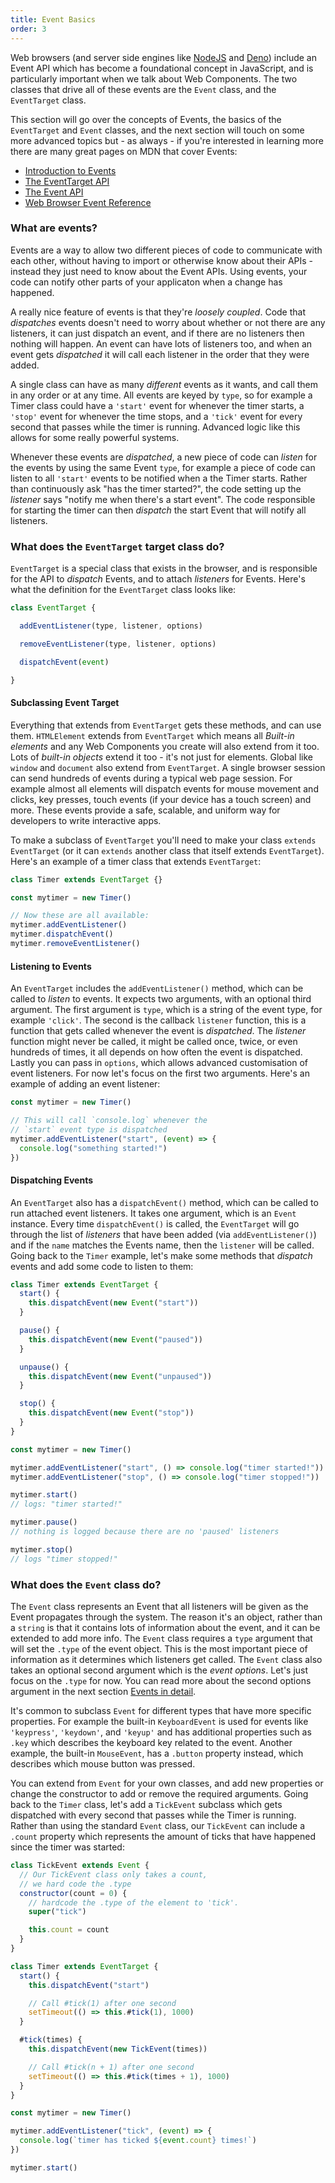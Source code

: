 ```yaml
---
title: Event Basics
order: 3
---
```


Web browsers (and server side engines like [NodeJS][node] and [Deno][deno]) include an Event API which has become a
foundational concept in JavaScript, and is particularly important when we talk about Web Components. The two classes
that drive all of these events are the `Event` class, and the `EventTarget` class.

This section will go over the concepts of Events, the basics of the `EventTarget` and `Event` classes, and the next
section will touch on some more advanced topics but - as always - if you're interested in learning more there are many
great pages on MDN that cover Events:

- [Introduction to Events](https://developer.mozilla.org/en-US/docs/Learn/JavaScript/Building_blocks/Events)
- [The EventTarget API](https://developer.mozilla.org/en-US/docs/Web/API/EventTarget)
- [The Event API](https://developer.mozilla.org/en-US/docs/Web/API/Event)
- [Web Browser Event Reference](https://developer.mozilla.org/en-US/docs/Web/Events)

[node]: https://nodejs.org/en/
[deno]: https://deno.land/

### What are events?

Events are a way to allow two different pieces of code to communicate with each other, without having to import or
otherwise know about their APIs - instead they just need to know about the Event APIs. Using events, your code can
notify other parts of your applicaton when a change has happened.

A really nice feature of events is that they're _loosely coupled_. Code that _dispatches_ events doesn't need to worry
about whether or not there are any listeners, it can just dispatch an event, and if there are no listeners then nothing
will happen. An event can have lots of listeners too, and when an event gets _dispatched_ it will call each listener in
the order that they were added.

A single class can have as many _different_ events as it wants, and call them in any order or at any time. All events
are keyed by `type`, so for example a Timer class could have a `'start'` event for whenever the timer starts, a `'stop'`
event for whenever the time stops, and a `'tick'` event for every second that passes while the timer is running.
Advanced logic like this allows for some really powerful systems.

Whenever these events are _dispatched_, a new piece of code can _listen_ for the events by using the same Event `type`,
for example a piece of code can listen to all `'start'` events to be notified when a the Timer starts. Rather than
continuously ask "has the timer started?", the code setting up the _listener_ says "notify me when there's a start
event". The code responsible for starting the timer can then _dispatch_ the start Event that will notify all listeners.

### What does the `EventTarget` target class do?

`EventTarget` is a special class that exists in the browser, and is responsible for the API to _dispatch_ Events, and to
attach _listeners_ for Events. Here's what the definition for the `EventTarget` class looks like:

```js
class EventTarget {

  addEventListener(type, listener, options)

  removeEventListener(type, listener, options)

  dispatchEvent(event)

}
```

#### Subclassing Event Target

Everything that extends from `EventTarget` gets these methods, and can use them. `HTMLElement` extends from
`EventTarget` which means all _Built-in elements_ and any Web Components you create will also extend from it too. Lots
of _built-in objects_ extend it too - it's not just for elements. Global like `window` and `document` also extend from
`EventTarget`. A single browser session can send hundreds of events during a typical web page session. For example
almost all elements will dispatch events for mouse movement and clicks, key presses, touch events (if your device has a
touch screen) and more. These events provide a safe, scalable, and uniform way for developers to write interactive apps.

To make a subclass of `EventTarget` you'll need to make your class `extends EventTarget` (or it can `extends` another
class that itself extends `EventTarget`). Here's an example of a timer class that extends `EventTarget`:

```js
class Timer extends EventTarget {}

const mytimer = new Timer()

// Now these are all available:
mytimer.addEventListener()
mytimer.dispatchEvent()
mytimer.removeEventListener()
```

#### Listening to Events

An `EventTarget` includes the `addEventListener()` method, which can be called to _listen_ to events. It expects two
arguments, with an optional third argument. The first argument is `type`, which is a string of the event type, for
example `'click'`. The second is the callback `listener` function, this is a function that gets called whenever the
event is _dispatched_. The _listener_ function might never be called, it might be called once, twice, or even hundreds
of times, it all depends on how often the event is dispatched. Lastly you can pass in `options`, which allows advanced
customisation of event listeners. For now let's focus on the first two arguments. Here's an example of adding an event
listener:

```js
const mytimer = new Timer()

// This will call `console.log` whenever the
// `start` event type is dispatched
mytimer.addEventListener("start", (event) => {
  console.log("something started!")
})
```

#### Dispatching Events

An `EventTarget` also has a `dispatchEvent()` method, which can be called to run attached event listeners. It takes one
argument, which is an `Event` instance. Every time `dispatchEvent()` is called, the `EventTarget` will go through the
list of _listeners_ that have been added (via `addEventListener()`) and if the `name` matches the Events name, then the
`listener` will be called. Going back to the `Timer` example, let's make some methods that _dispatch_ events and add
some code to listen to them:

```js
class Timer extends EventTarget {
  start() {
    this.dispatchEvent(new Event("start"))
  }

  pause() {
    this.dispatchEvent(new Event("paused"))
  }

  unpause() {
    this.dispatchEvent(new Event("unpaused"))
  }

  stop() {
    this.dispatchEvent(new Event("stop"))
  }
}

const mytimer = new Timer()

mytimer.addEventListener("start", () => console.log("timer started!"))
mytimer.addEventListener("stop", () => console.log("timer stopped!"))

mytimer.start()
// logs: "timer started!"

mytimer.pause()
// nothing is logged because there are no 'paused' listeners

mytimer.stop()
// logs "timer stopped!"
```

### What does the `Event` class do?

The `Event` class represents an Event that all listeners will be given as the Event propagates through the system. The
reason it's an object, rather than a `string` is that it contains lots of information about the event, and it can be
extended to add more info. The `Event` class requires a `type` argument that will set the `.type` of the event object.
This is the most important piece of information as it determines which listeners get called. The `Event` class also
takes an optional second argument which is the _event options_. Let's just focus on the `.type` for now. You can read
more about the second options argument in the next section [Events in detail][events-in-detail].

[events-in-detail]: /learn/javascript/events-in-detail

It's common to subclass `Event` for different types that have more specific properties. For example the built-in
`KeyboardEvent` is used for events like `'keypress'`, `'keydown'`, and `'keyup'` and has additional properties such as
`.key` which describes the keyboard key related to the event. Another example, the built-in `MouseEvent`, has a
`.button` property instead, which describes which mouse button was pressed.

You can extend from `Event` for your own classes, and add new properties or change the constructor to add or remove the
required arguments. Going back to the `Timer` class, let's add a `TickEvent` subclass which gets dispatched with every
second that passes while the Timer is running. Rather than using the standard `Event` class, our `TickEvent` can include
a `.count` property which represents the amount of ticks that have happened since the timer was started:

```js
class TickEvent extends Event {
  // Our TickEvent class only takes a count,
  // we hard code the .type
  constructor(count = 0) {
    // hardcode the .type of the element to 'tick'.
    super("tick")

    this.count = count
  }
}

class Timer extends EventTarget {
  start() {
    this.dispatchEvent("start")

    // Call #tick(1) after one second
    setTimeout(() => this.#tick(1), 1000)
  }

  #tick(times) {
    this.dispatchEvent(new TickEvent(times))

    // Call #tick(n + 1) after one second
    setTimeout(() => this.#tick(times + 1), 1000)
  }
}

const mytimer = new Timer()

mytimer.addEventListener("tick", (event) => {
  console.log(`timer has ticked ${event.count} times!`)
})

mytimer.start()
```
